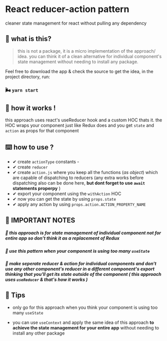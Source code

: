 # React reducer-action pattern

cleaner state management for react without pulling any dependency

## 🌈 what is this?

> this is not a package, it is a micro implementation of the approach/ idea. you can think it of a clean alternative for individual component's state management without needing to install any package.

Feel free to download the app & check the source to get the idea, in the project directory, run:

### 🌬 `yarn start`

##  🤖  how it works !

this approach uses react's useReducer hook and a custom HOC thats it.
the HOC wraps your component just like Redux does and you get `state` and `action` as props for that component

## ⌨️ how to use ?
- ✔ create `actionType` constants - 
- ✔ create `reducer`
- ✔ create `action.js` where you keep all the functions (_as object_) which are capable of dispatching to reducers (any extra works before dispatching also can be done here, __but dont forget to use `await` statements properpy__ )
- ✔ export your component using the `withAction` HOC
- ✔ now you can get the state by using `props.state`
- ✔ apply any action by using `props.action.ACTION_PROPERTY_NAME`

## 📑 IMPORTANT NOTES

##### 🚫 this approach is for state management of individual component not for entire app so don't think it as a replacement of Redux

##### 🚫 use this pattern when your component is using too many `useState`
 
##### 🚫 make seperate reducer & action for individual components and don't use any other component's reducer in a different component's export thinking that you'll get its state outside of the component ( this approach uses `useReducer` & that's how it works )

## 🎯 Tips
- only go for this approach when you think your component is using too many `useState`

- you can use `useContext` and apply the same idea of this approach __to achieve the state management for your entire app__ without needing to install any other package




